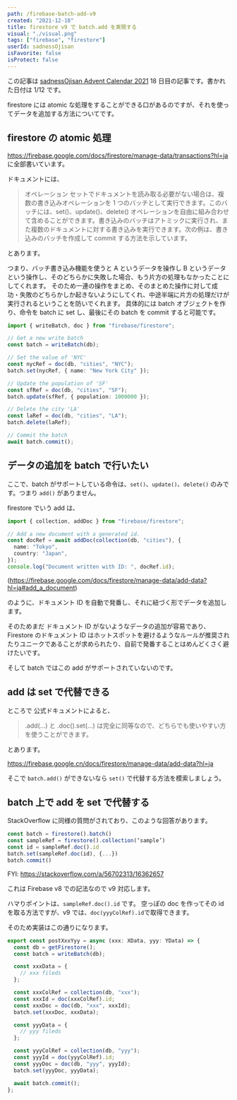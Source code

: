 ```yaml
---
path: /firebase-batch-add-v9
created: "2021-12-18"
title: firestore v9 で batch.add を実現する
visual: "./visual.png"
tags: ["firebase", "firestore"]
userId: sadnessOjisan
isFavorite: false
isProtect: false
---
```


この記事は [sadnessOjisan Advent Calendar 2021](https://adventar.org/calendars/7015) 18 日目の記事です。書かれた日付は 1/12 です。

firestore には atomic な処理をすることができる口があるのですが、それを使ってデータを追加する方法についてです。

## firestore の atomic 処理

<https://firebase.google.com/docs/firestore/manage-data/transactions?hl=ja> に全部書いています。

ドキュメントには、

> オペレーション セットでドキュメントを読み取る必要がない場合は、複数の書き込みオペレーションを 1 つのバッチとして実行できます。このバッチには、set()、update()、delete() オペレーションを自由に組み合わせて含めることができます。書き込みのバッチはアトミックに実行され、また複数のドキュメントに対する書き込みを実行できます。次の例は、書き込みのバッチを作成して commit する方法を示しています。

とあります。

つまり、バッチ書き込み機能を使うと A というデータを操作し B というデータという操作し、そのどちらかに失敗した場合、もう片方の処理もなかったことにしてくれます。
そのため一連の操作をまとめ、そのまとめた操作に対して成功・失敗のどちらかしか起きないようにしてくれ、中途半端に片方の処理だけが実行されるということを防いでくれます。
具体的には batch オブジェクトを作り、命令を batch に set し、最後にその batch を commit すると可能です。

```ts
import { writeBatch, doc } from "firebase/firestore";

// Get a new write batch
const batch = writeBatch(db);

// Set the value of 'NYC'
const nycRef = doc(db, "cities", "NYC");
batch.set(nycRef, { name: "New York City" });

// Update the population of 'SF'
const sfRef = doc(db, "cities", "SF");
batch.update(sfRef, { population: 1000000 });

// Delete the city 'LA'
const laRef = doc(db, "cities", "LA");
batch.delete(laRef);

// Commit the batch
await batch.commit();
```

## データの追加を batch で行いたい

ここで、batch がサポートしている命令は、`set()`、`update()`、`delete()` のみです。つまり `add()` がありません。

firestore でいう add は、

```ts
import { collection, addDoc } from "firebase/firestore";

// Add a new document with a generated id.
const docRef = await addDoc(collection(db, "cities"), {
  name: "Tokyo",
  country: "Japan",
});
console.log("Document written with ID: ", docRef.id);
```

(<https://firebase.google.com/docs/firestore/manage-data/add-data?hl=ja#add_a_document>)

のように、ドキュメント ID を自動で発番し、それに紐づく形でデータを追加します。

そのためまだ ドキュメント ID がないようなデータの追加が容易であり、Firestore のドキュメント ID はホットスポットを避けるようなルールが推奨されたりユニークであることが求められたり、自前で発番することはめんどくさく避けたいです。

そして batch ではこの add がサポートされていないのです。

## add は set で代替できる

ところで 公式ドキュメントによると、

> .add(...) と .doc().set(...) は完全に同等なので、どちらでも使いやすい方を使うことができます。

とあります。

<https://firebase.google.cn/docs/firestore/manage-data/add-data?hl=ja>

そこで `batch.add()` ができないなら `set()` で代替する方法を模索しましょう。

## batch 上で add を set で代替する

StackOverflow に同様の質問がされており、このような回答があります。

```ts
const batch = firestore().batch()
const sampleRef = firestore().collection(‘sample’)
const id = sampleRef.doc().id
batch.set(sampleRef.doc(id), {...})
batch.commit()
```

FYI: <https://stackoverflow.com/a/56702313/16362657>

これは Firebase v8 での記法なので v9 対応します。

ハマりポイントは、`sampleRef.doc().id` です。
空っぽの doc を作ってその id を取る方法ですが、v9 では、`doc(yyyColRef).id`で取得できます。

そのため実装はこの通りになります。

```ts
export const postXxxYyy = async (xxx: XData, yyy: YData) => {
  const db = getFirestore();
  const batch = writeBatch(db);

  const xxxData = {
    // xxx fileds
  };

  const xxxColRef = collection(db, "xxx");
  const xxxId = doc(xxxColRef).id;
  const xxxDoc = doc(db, "xxx", xxxId);
  batch.set(xxxDoc, xxxData);

  const yyyData = {
    // yyy fileds
  };

  const yyyColRef = collection(db, "yyy");
  const yyyId = doc(yyyColRef).id;
  const yyyDoc = doc(db, "yyy", yyyId);
  batch.set(yyyDoc, yyyData);

  await batch.commit();
};
```
